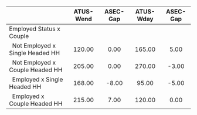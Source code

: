 
|                      |    ATUS-Wend |     ASEC-Gap |    ATUS-Wday |     ASEC-Gap |
| -------------------- | :----------: | :----------: | :----------: | :----------: |
| Employed Status x Couple |              |              |              |              |
| &nbsp;&nbsp;Not Employed x Single Headed HH |       120.00 |         0.00 |       165.00 |         5.00 |
| &nbsp;&nbsp;Not Employed x Couple Headed HH |       205.00 |         0.00 |       270.00 |        -3.00 |
| &nbsp;&nbsp;Employed x Single Headed HH |       168.00 |        -8.00 |        95.00 |        -5.00 |
| &nbsp;&nbsp;Employed x Couple Headed HH |       215.00 |         7.00 |       120.00 |         0.00 |

